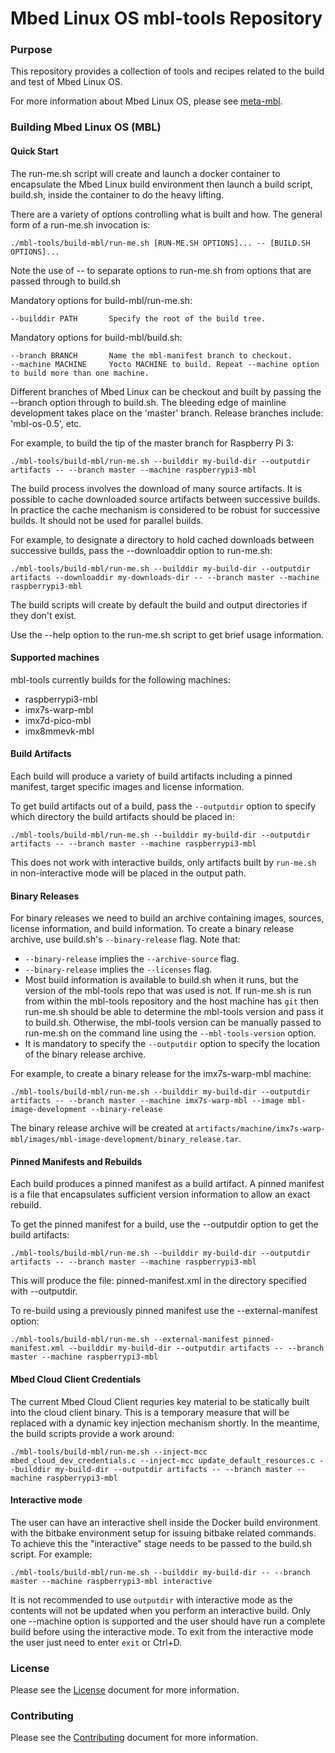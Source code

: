 # Mbed Linux OS mbl-tools Repository

### Purpose

This repository provides a collection of tools and recipes related to
the build and test of Mbed Linux OS.

For more information about Mbed Linux OS, please see [meta-mbl][meta-mbl].

### Building Mbed Linux OS (MBL) ###

#### Quick Start

The run-me.sh script will create and launch a docker container to
encapsulate the Mbed Linux build environment then launch a build
script, build.sh, inside the container to do the heavy lifting.

There are a variety of options controlling what is built and how. The general form of a run-me.sh invocation is:

```
./mbl-tools/build-mbl/run-me.sh [RUN-ME.SH OPTIONS]... -- [BUILD.SH OPTIONS]...
```

Note the use of -- to separate options to run-me.sh from options that
are passed through to build.sh

Mandatory options for build-mbl/run-me.sh:
```
--builddir PATH       Specify the root of the build tree.
```

Mandatory options for build-mbl/build.sh:
```
--branch BRANCH       Name the mbl-manifest branch to checkout.
--machine MACHINE     Yocto MACHINE to build. Repeat --machine option to build more than one machine.
```

Different branches of Mbed Linux can be checkout and built by passing
the --branch option through to build.sh.  The bleeding edge of
mainline development takes place on the 'master' branch.  Release
branches include: 'mbl-os-0.5', etc.

For example, to build the tip of the master branch for Raspberry Pi 3:

```
./mbl-tools/build-mbl/run-me.sh --builddir my-build-dir --outputdir artifacts -- --branch master --machine raspberrypi3-mbl
```

The build process involves the download of many source artifacts.  It
is possible to cache downloaded source artifacts between successive
builds.  In practice the cache mechanism is considered to be robust
for successive builds.  It should not be used for parallel builds.

For example, to designate a directory to hold cached downloads
between successive builds, pass the --downloaddir option to run-me.sh:

```
./mbl-tools/build-mbl/run-me.sh --builddir my-build-dir --outputdir artifacts --downloaddir my-downloads-dir -- --branch master --machine raspberrypi3-mbl
```

The build scripts will create by default the build and output directories
if they don't exist.

Use the --help option to the run-me.sh script to get brief usage
information.

#### Supported machines

mbl-tools currently builds for the following machines:

* raspberrypi3-mbl
* imx7s-warp-mbl
* imx7d-pico-mbl
* imx8mmevk-mbl

#### Build Artifacts

Each build will produce a variety of build artifacts including a
pinned manifest, target specific images and license information.

To get build artifacts out of a build, pass the `--outputdir` option to
specify which directory the build artifacts should be placed in:

```
./mbl-tools/build-mbl/run-me.sh --builddir my-build-dir --outputdir artifacts -- --branch master --machine raspberrypi3-mbl
```

This does not work with interactive builds, only artifacts built by
`run-me.sh` in non-interactive mode will be placed in the output path.

#### Binary Releases

For binary releases we need to build an archive containing images, sources,
license information, and build information. To create a binary release archive,
use build.sh's `--binary-release` flag. Note that:
* `--binary-release` implies the `--archive-source` flag.
* `--binary-release` implies the `--licenses` flag.
* Most build information is available to build.sh when it runs, but the version
  of the mbl-tools repo that was used is not. If run-me.sh is run from within
  the mbl-tools repository and the host machine has `git` then run-me.sh should
  be able to determine the mbl-tools version and pass it to build.sh.
  Otherwise, the mbl-tools version can be manually passed to run-me.sh on the
  command line using the `--mbl-tools-version` option.
* It is mandatory to specify the `--outputdir` option to specify the location
  of the binary release archive.

For example, to create a binary release for the imx7s-warp-mbl machine:
```
./mbl-tools/build-mbl/run-me.sh --builddir my-build-dir --outputdir artifacts -- --branch master --machine imx7s-warp-mbl --image mbl-image-development --binary-release
```
The binary release archive will be created at `artifacts/machine/imx7s-warp-mbl/images/mbl-image-development/binary_release.tar`.

#### Pinned Manifests and Rebuilds

Each build produces a pinned manifest as a build artifact.  A pinned
manifest is a file that encapsulates sufficient version information to
allow an exact rebuild.

To get the pinned manifest for a build, use the --outputdir option to
get the build artifacts:

```
./mbl-tools/build-mbl/run-me.sh --builddir my-build-dir --outputdir artifacts -- --branch master --machine raspberrypi3-mbl
```

This will produce the file: pinned-manifest.xml in the directory
specified with --outputdir.

To re-build using a previously pinned manifest use the --external-manifest option:

```
./mbl-tools/build-mbl/run-me.sh --external-manifest pinned-manifest.xml --builddir my-build-dir --outputdir artifacts -- --branch master --machine raspberrypi3-mbl
```

#### Mbed Cloud Client Credentials

The current Mbed Cloud Client requries key material to be statically
built into the cloud client binary.  This is a temporary measure that
will be replaced with a dynamic key injection mechanism shortly.  In
the meantime, the build scripts provide a work around:

```
./mbl-tools/build-mbl/run-me.sh --inject-mcc mbed_cloud_dev_credentials.c --inject-mcc update_default_resources.c --builddir my-build-dir --outputdir artifacts -- --branch master --machine raspberrypi3-mbl
```

#### Interactive mode

The user can have an interactive shell inside the Docker build environment
with the bitbake environment setup for issuing bitbake related commands.
To achieve this the "interactive" stage needs to be passed to the build.sh
script. For example:

```
./mbl-tools/build-mbl/run-me.sh --builddir my-build-dir -- --branch master --machine raspberrypi3-mbl interactive
```

It is not recommended to use `outputdir` with interactive mode as the contents
will not be updated when you perform an interactive build.
Only one --machine option is supported and the user should have run a complete
build before using the interactive mode.
To exit from the interactive mode the user just need to enter `exit` or Ctrl+D.


### License

Please see the [License][mbl-license] document for more information.

### Contributing

Please see the [Contributing][mbl-contributing] document for more information.



[meta-mbl]: https://github.com/ARMmbed/meta-mbl/blob/master/README.md
[mbl-license]: LICENSE.md
[mbl-contributing]: CONTRIBUTING.md


